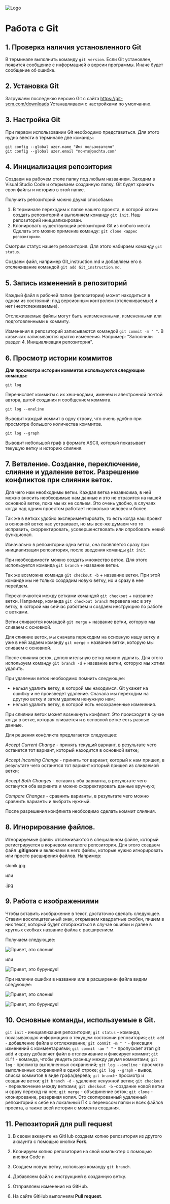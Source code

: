 ![Logo](Logotip.jpg)

# Работа с Git

## 1. Проверка наличия установленного Git
В терминале выполнить команду `git version`.
Если Git установлен, появится сообщение с информацией о версии программы. Иначе будет сообщение об ошибке.

## 2. Установка Git 
Загружаем последнюю версию Git с сайта 
https://git-scm.com/downloads 
Устанавливаем с настройками по умолчанию.

## 3. Настройка Git
При первом использовании Git необходимо представиться. Для этого нудно ввести в терминале две команды:
```
git config --global uzer.name "Имя пользователя"
git config --global uzer.email "почта@pochta.com"
```
## 4. Инициализация репозитория

Создаем на рабочем столе папку под любым названием.
Заходим в Visual Studio Code и открываем созданную папку. Git будет хранить свои файлы и историю в этой папке. 

Получить репозиторий можно двумя способами:
1. В терминале переходим к папке нашего проекта, в которой хотим создать репозиторий и выполняем команду `git init`. Наш репозиторий инициализирован.
2. Клонировать существующий репозиторий Git из любого места. Сделать это можно применив команду:
`git clone <адрес репозитория>`.

Смотрим статус нашего репозитория. Для этого набираем команду `git status`.

Создаем файл, например Git_instruction.md и добавляем его в отслеживание командой `git add Git_instruction.md`.

## 5. Запись изменений в репозиторий

Каждый файл в рабочей папке (репозитории) может находиться в одном из состояний: под версионным контролем (отслеживаемые) и нет (неотслеживаемые).

Отслеживаемые файлы могут быть неизмененными, измененными или подготовленными к коммиту.

Изменения в репозиторий записываются командой `git commit -m " "`. В кавычках записываются кратко изменения. Например: "Заполнили раздел 4. Инициализация репозитория".

## 6. Просмотр истории коммитов

__Для просмотра истории коммитов используются следующие команды:__

`git log`

Перечисляет коммиты с их хеш-кодами, именем и электронной почтой автора, датой создания и сообщением коммита.

`git log --oneline` 

Выводит каждый коммит в одну строку, что очень удобно при просмотре большого количества коммитов.

`git log --graph`

Выводит небольшой граф в формате ASCII, который показывает текущую ветку и историю слияния.

## 7. Ветвление. Создание, переключение, слияние и удаление веток. Разрешение конфликтов при слиянии веток.

Для чего нам необходимы ветки. Каждая ветка независима, в ней можно вносить необходимые нам данные и это не отразится на нашей основной ветке, пока мы их не сольем. Это очень удобно, в случаях когда над одним проектом работает несколько человек и более. 

Так же в ветках удобно экспериментировать, то есть когда наш проект в основной ветке нас устраивает, но мы все-же думаем что то исправить, скорректировать, усовершенствовать или опробовать некий функционал.

Изначально в репозитории одна ветка, она появляется сразу при инициализации репозитория, после введения команды `git init`. 

При необходимости можно создать множество веток. Для этого используется команда `git branch` + название ветки. 

Так же возможна команда `git checkout -b` + название ветки. При этой команде мы не только создадим новую ветку, но и сразу в нее перейдем.

Переключаются между ветками командой `git checkout` + название ветки. Например, команда `git checkout branch` перевела нас в эту ветку, в которой мы сейчас работаем и создаем инструкцию по работе с ветками.

Ветки сливаются командой `git merge` + название ветки, которую мы сливаем с основной.

Для слияние веток, мы сначала переходим на основную нашу ветку и уже в ней задаем команду `git merge` + название ветки, которую мы сливаем с основной. 

После слияния веток, дополнительную ветку можно удалить. Для этого используем команду `git branch -d` + название ветки, которую мы хотим удалить.

При удалении веток необходимо помнить следующее:

- нельзя удалить ветку, в которой мы находимся. Git укажет на ошибку и не произведет удаление. Сначала мы переходим на другую ветку и затем удаляем ненужную нам;
- нельзя удалить ветку, в которой есть несохраненные изменения.

При слиянии веток может возникнуть конфликт. Это происходит в сучае когда в ветке, которая сливается и в основной ветке есть разные данные.

Для решения конфликта предлагается следующее:

*Accept Current Change* - принять текущий вариант, в результате чего останется тот вариант, который находится в основной ветке;

*Accept Incoming Change* - принять тот вариант, который к нам пришел, в результате чего останется тот вариант который пришел из сливаемой ветки;

*Accept Both Changes* - оставить оба варианта, в результате чего останутся оба варианта и можно скорректировать данные вручную;

*Compare Changes* - сравнить варианты, в результате чего можно сравнить варианты и выбрать нужный.

После разрешения конфликта необходимо сделать коммит слияния.


## 8. Игнорирование файлов.

Игнорируемые файлы отслеживаются в специальном файле, который регистрируется в корневом каталоге репозитория. Для этого создаем файл __.gitignore__ и включаем в него файлы, которые нужно игнорировать или просто расширения файлов. Например:

slonik.jpg

или

.jpg

## 9. Работа с изображениями

Чтобы вставить изображение в текст, достаточно сделать следующее. Ставим восклицательный знак, открываем квадратные скобки, пишем в них текст, который будет отображаться в случае ошибки и далее в круглых скобках название файла с расширением. 

Получаем следующее:

![Привет, это слоник!](slonik.jpg)

или 

![Привет, это бурундук!](Burunduk.jpg)

При наличии ошибки в названии или в расширении файла видим следующее:

![Привет, это слоник!](sloоnik.jpg)

![Привет, это бурундук!](Burunduk.jрpg)

## 10. Основные команды, используемые в Git.

`git init` - инициализация репозитория;
`git status` - команда, показывающая информацию о текущем состоянии репозитория;
`git add` - добавление файла в отслеживание;
`git commit -m " "` - фиксация изменений с комментариями;
`git commit -am " "` - пропускает этап git add и сразу добавляет файл в отслеживание и фиксирует коммит;
`git diff` - команда, чтобы увидеть разницу между двумя коммитами;
`git log` - просмотр выполненных сохранений;
`git log --oneline` - просмотр выполненных сохранений в одной строке;
`git log --graph` - вывод списка коммитов в виде графа/дерева;
`git branch`- просмотр и создание ветки;
`git branch -d` - удаление ненужной ветки;
`git checkout` - переключение между ветками;
`git checkout -b` -создание новой ветки и сразу переход на нее; 
`git merge` - объединение веток;
`git clone` - клонирование, резервная копия. Это скопированный удаленный репозиторий к себе на локальный ПК с переносом папки и всех файлов проекта, а также всей истории с момента создания.

## 11. Репозиторий для **pull request**

1. В своем аккаунте на GitHub создаем копию репозитория из другого аккаунта с помощью кнопки **Fork**.

2. Клонируем копию репозитория на свой компьютер с помощью кнопки Code и 

3. Создаем новую ветку, используя команду `git branch`.

4. Добавляем файл с инструкцией в созданную ветку.

5. Отправляем изменения на GitHub.

6. На сайте GitHub выполнеям **Pull request**.